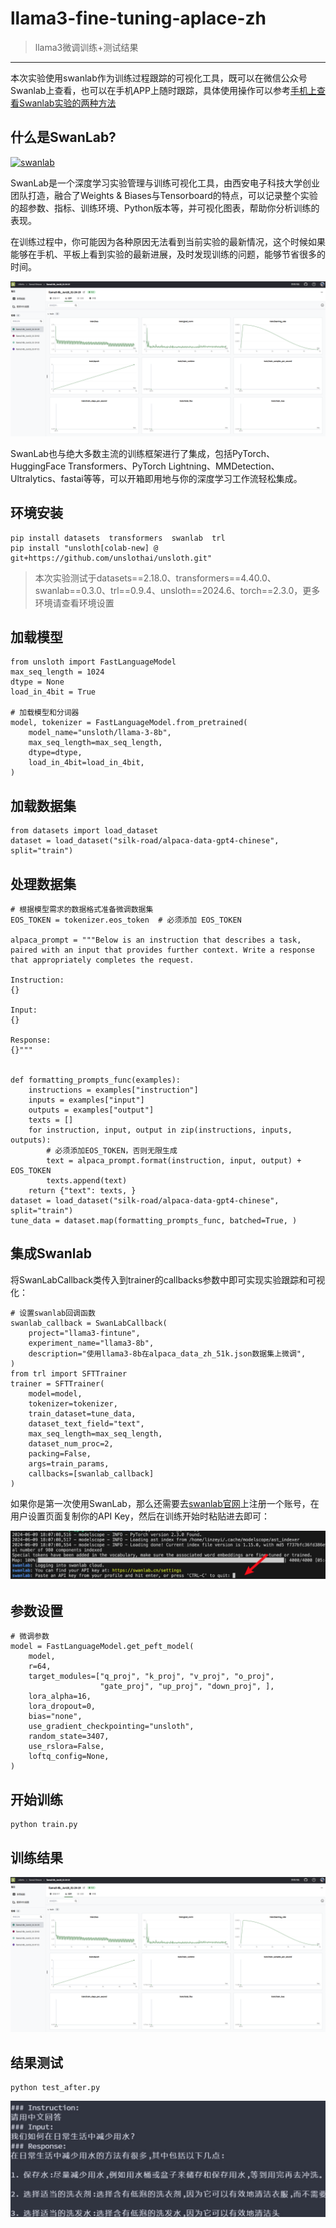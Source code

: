 # llama3-fine-tuning-aplace-zh
> llama3微调训练+测试结果

***

本次实验使用swanlab作为训练过程跟踪的可视化工具，既可以在微信公众号Swanlab上查看，也可以在手机APP上随时跟踪，具体使用操作可以参考[手机上查看Swanlab实验的两种方法](https://zhuanlan.zhihu.com/p/704095316)

## 什么是SwanLab?

[![swanlab](https://img.shields.io/badge/SwanLab-007BFF)](https://swanlab.cn/)

SwanLab是一个深度学习实验管理与训练可视化工具，由西安电子科技大学创业团队打造，融合了Weights & Biases与Tensorboard的特点，可以记录整个实验的超参数、指标、训练环境、Python版本等，并可视化图表，帮助你分析训练的表现。

在训练过程中，你可能因为各种原因无法看到当前实验的最新情况，这个时候如果能够在手机、平板上看到实验的最新进展，及时发现训练的问题，能够节省很多的时间。

![chart图](./example/chart.png)

SwanLab也与绝大多数主流的训练框架进行了集成，包括PyTorch、HuggingFace Transformers、PyTorch Lightning、MMDetection、Ultralytics、fastai等等，可以开箱即用地与你的深度学习工作流轻松集成。

## 环境安装

```
pip install datasets  transformers  swanlab  trl
pip install "unsloth[colab-new] @ git+https://github.com/unslothai/unsloth.git"
```

> 本次实验测试于datasets==2.18.0、transformers==4.40.0、swanlab==0.3.0、trl==0.9.4、unsloth==2024.6、torch==2.3.0，更多环境请查看环境设置

## 加载模型

```
from unsloth import FastLanguageModel
max_seq_length = 1024
dtype = None
load_in_4bit = True

# 加载模型和分词器
model, tokenizer = FastLanguageModel.from_pretrained(
    model_name="unsloth/llama-3-8b",
    max_seq_length=max_seq_length,
    dtype=dtype,
    load_in_4bit=load_in_4bit,
)
```

## 加载数据集

```
from datasets import load_dataset
dataset = load_dataset("silk-road/alpaca-data-gpt4-chinese", split="train")
```

## 处理数据集

```
# 根据模型需求的数据格式准备微调数据集
EOS_TOKEN = tokenizer.eos_token  # 必须添加 EOS_TOKEN

alpaca_prompt = """Below is an instruction that describes a task, paired with an input that provides further context. Write a response that appropriately completes the request.

Instruction:
{}

Input:
{}

Response:
{}"""


def formatting_prompts_func(examples):
    instructions = examples["instruction"]
    inputs = examples["input"]
    outputs = examples["output"]
    texts = []
    for instruction, input, output in zip(instructions, inputs, outputs):
        # 必须添加EOS_TOKEN，否则无限生成
        text = alpaca_prompt.format(instruction, input, output) + EOS_TOKEN
        texts.append(text)
    return {"text": texts, }
dataset = load_dataset("silk-road/alpaca-data-gpt4-chinese", split="train")
tune_data = dataset.map(formatting_prompts_func, batched=True, )
```

## 集成Swanlab

将SwanLabCallback类传入到trainer的callbacks参数中即可实现实验跟踪和可视化：

```
# 设置swanlab回调函数
swanlab_callback = SwanLabCallback(
    project="llama3-fintune",
    experiment_name="llama3-8b",
    description="使用llama3-8b在alpaca_data_zh_51k.json数据集上微调",
)
from trl import SFTTrainer
trainer = SFTTrainer(
    model=model,
    tokenizer=tokenizer,
    train_dataset=tune_data,
    dataset_text_field="text",
    max_seq_length=max_seq_length,
    dataset_num_proc=2,
    packing=False,
    args=train_params,
    callbacks=[swanlab_callback]
)
```

如果你是第一次使用SwanLab，那么还需要去[swanlab官网](https://swanlab.cn)上注册一个账号，在用户设置页面复制你的API Key，然后在训练开始时粘贴进去即可：

![api key](./example/api_key.png)

## 参数设置

```
# 微调参数
model = FastLanguageModel.get_peft_model(
    model,
    r=64,
    target_modules=["q_proj", "k_proj", "v_proj", "o_proj",
                    "gate_proj", "up_proj", "down_proj", ],
    lora_alpha=16,
    lora_dropout=0,
    bias="none",
    use_gradient_checkpointing="unsloth",
    random_state=3407,
    use_rslora=False,
    loftq_config=None,
)
```

## 开始训练

```
python train.py
```

## 训练结果

![训练结果](./example/chart.png)

## 结果测试

```
python test_after.py
```

![测试结果](./example/test_results.png)
